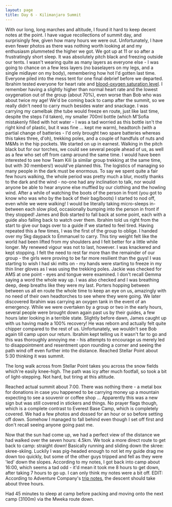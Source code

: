 ```yaml
---
layout: page
title: Day 6 - Kilimanjaro Summit
---
```

With our long, long marches and altitude, I found it hard to keep decent notes at the point. I have vague recollections of summit day, and surprisingly few, given how many hours we were out. Unfortunately, I have even fewer photos as there was nothing worth looking at and my enthusiasm plummeted the higher we got.
We got up at 11 or so after a frustratingly short sleep. It was absolutely pitch black and freezing outside our tents. I wasn't wearing quite as many layers as everyone else - I was going to chance on a few less layers (no baselayers on my legs, and a single midlayer on my body), remembering how hot I'd gotten last time.
Everyone piled into the mess tent for one final debrief before we departed. Ibrahim tested everyone for heart rate and [blood-oxygen saturation level](https://en.wikipedia.org/wiki/Oxygenation_(medicine)). I remember having a slightly higher than normal heart rate and the lowest oxygenation out of the group (about 70%), even worse than Bob who was about twice my age!
We'd be coming back to camp after the summit, so we really didn't need to carry much besides water and snackage.
I was carrying my camelbak (the tube would freeze en route, just like last time, despite the steps I'd taken), my smaller 700ml bottle (which M'Sofia mistakenly filled with hot water - I was a tad worried as this bottle isn't the right kind of plastic, but it was fine ... kept me warm), headtorch (with a partial change of batteries - I'd only brought two spare batteries whereas this takes three, d'oh), trekking poles, and a couple of handfuls of nuts and M&amp;Ms in the hip pockets.
We started on up in earnest. Walking in the pitch black but for our torches, we could see several people ahead of us, as well as a few who set off from camp around the same time. I would have been interested to see how Team Kili (a similar group trekking at the same time, but with 30 members!) would've planned this. The logistics of managing so many people in the dark must be enormous.
To say we spent quite a fair few hours walking, the whole period was pretty much a blur, mostly thanks to the dark and the wind - no-one had any inclination to talk, nor would anyone be able to hear anyone else muffled by our clothing and the howling wind. After a while of watching the boots of the person in front (you got to know who was who by the back of their bag/boots) I started to nod off, even while we were walking! I would be literally taking micro-sleeps in-between each slow plod, occasionally bumping into the person in front if they stopped!
James and Bob started to fall back at some point, each with a guide also falling back to watch over them.
Ibrahim told us right from the start to give our bags over to a guide if we started to feel tired. Having repeated this a few times, I was the first of the group to oblige. I handed over my 5kg daypack to Emmanuel to carry. This tiny weight felt like the world had been lifted from my shoulders and I felt better for a little while longer.
My renewed vigour was not to last, however. I was knackered and kept stopping. I felt the need to rest far more than the remainder of our group - the girls were proving to be far more resilient than the guys! I was starting to wish I had ski mitts on - my hands were starting to freeze in my thin liner gloves as I was using the trekking poles.
Jackie was checked for AMS at one point - eyes and tongue were examined. I don't recall Gemma saying a word the whole way up. I was also checked and I was breathing deep, deep breaths like they were my last.
Porters hopping between between us all en route the whole time to keep an eye on us, amazingly with no need of their own headtorches to see where they were going.
We later discovered Ibrahim was carrying an oxygen tank in the event of an emergency.
While we were overtaken by a group or two in the early hours, several people were brought down again past us by their guides, a few hours later looking in a terrible state.
Slightly before dawn, James caught up with us having made a 100% recovery! He was reborn and actually felt quite chipper compared to the rest of us. Unfortunately, we wouldn't see Bob again till camp upon our return.
Ibrahim kept telling us it wasn't far to go and this was thoroughly annoying me - his attempts to encourage us merely led to disappointment and resentment upon rounding a corner and seeing the path wind off even further into the distance.
Reached Stellar Point about 5:30 thinking it was summit.

The long walk across from Stellar Point takes you across the snow fields which're easily knee-high. The path was icy after much footfall, so took a bit of light-stepping. Not hard, but tiring at this altitude.

Reached actual summit about 7:00. There was nothing there - a metal box for donations in case you happened to be carrying money up a mountain expecting to see a souvenir or coffee shop ... Apparently this was a new sign but was still covered in stickers and things. No prayer flags though, which is a complete contrast to Everest Base Camp, which is completely covered.
We had a few photos and dossed for an hour or so before setting off down. Somehow I managed to fall behind even though I set off first and don't recall seeing anyone going past me.

Now that the sun had come up, we had a perfect view of the distance we had walked over the seven hours: 4.5km. We took a more direct route to get back to camp: straight down! Basically running and sliding down the skree: skree-skiing. Luckily I was pig-headed enough to not let my guide drag me down too quickly, but some of the other guys tripped and fell as they were 'led' down the slopes.
According to my notes, I got back into camp about 16:00, which seems a tad odd - it'd mean it took me 8 hours to get down, after taking 7 hours to go up. I can only think my notes were a bit off.
EDIT: According to Adventure Company's [trip notes](http://www.adventurecompany.co.uk/node/254402/notes), the descent should take about three hours.

Had 45 minutes to sleep at camp before packing and moving onto the next camp (3100m) via the Mweka route down.
